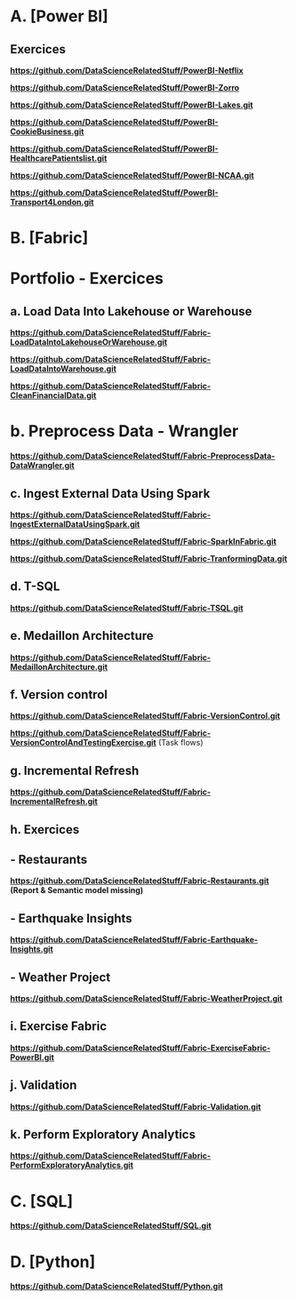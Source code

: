 # A. [Power BI]
## Exercices
**https://github.com/DataScienceRelatedStuff/PowerBI-Netflix**

**https://github.com/DataScienceRelatedStuff/PowerBI-Zorro**

**https://github.com/DataScienceRelatedStuff/PowerBI-Lakes.git**

**https://github.com/DataScienceRelatedStuff/PowerBI-CookieBusiness.git**

**https://github.com/DataScienceRelatedStuff/PowerBI-HealthcarePatientslist.git**

**https://github.com/DataScienceRelatedStuff/PowerBI-NCAA.git**

**https://github.com/DataScienceRelatedStuff/PowerBI-Transport4London.git**




# B. [Fabric]
# Portfolio - Exercices

## a. Load Data Into Lakehouse or Warehouse
**https://github.com/DataScienceRelatedStuff/Fabric-LoadDataIntoLakehouseOrWarehouse.git**

**https://github.com/DataScienceRelatedStuff/Fabric-LoadDataIntoWarehouse.git**

**https://github.com/DataScienceRelatedStuff/Fabric-CleanFinancialData.git**


# b. Preprocess Data - Wrangler
**https://github.com/DataScienceRelatedStuff/Fabric-PreprocessData-DataWrangler.git**


## c. Ingest External Data Using Spark
**https://github.com/DataScienceRelatedStuff/Fabric-IngestExternalDataUsingSpark.git**

**https://github.com/DataScienceRelatedStuff/Fabric-SparkInFabric.git**

**https://github.com/DataScienceRelatedStuff/Fabric-TranformingData.git**


## d. T-SQL
**https://github.com/DataScienceRelatedStuff/Fabric-TSQL.git**


## e. Medaillon Architecture
**https://github.com/DataScienceRelatedStuff/Fabric-MedaillonArchitecture.git**


## f. Version control
**https://github.com/DataScienceRelatedStuff/Fabric-VersionControl.git**

**https://github.com/DataScienceRelatedStuff/Fabric-VersionControlAndTestingExercise.git** (Task flows)


## g. Incremental Refresh
**https://github.com/DataScienceRelatedStuff/Fabric-IncrementalRefresh.git**


## h. Exercices
## - Restaurants
**https://github.com/DataScienceRelatedStuff/Fabric-Restaurants.git (Report & Semantic model missing)**
## - Earthquake Insights
**https://github.com/DataScienceRelatedStuff/Fabric-Earthquake-Insights.git**
## - Weather Project
**https://github.com/DataScienceRelatedStuff/Fabric-WeatherProject.git**


## i. Exercise Fabric
**https://github.com/DataScienceRelatedStuff/Fabric-ExerciseFabric-PowerBI.git**



## j. Validation
**https://github.com/DataScienceRelatedStuff/Fabric-Validation.git**


## k. Perform Exploratory Analytics
**https://github.com/DataScienceRelatedStuff/Fabric-PerformExploratoryAnalytics.git**




# C. [SQL]
**https://github.com/DataScienceRelatedStuff/SQL.git**




# D. [Python]
**https://github.com/DataScienceRelatedStuff/Python.git**

